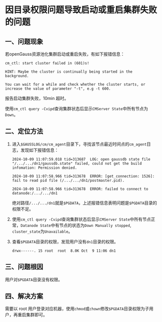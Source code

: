 # 因目录权限问题导致启动或重启集群失败的问题

## 一、问题现象

若openGauss资源池化集群启动或重启失败，有如下报错信息：

```shell
cm_ctl: start cluster failed in (601)s!

HINT: Maybe the cluster is continually being started in the background.

You can wait for a while and check whether the cluster starts, or increase the value of parameter "-t", e.g -t 600.
```

报告启动集群失败，10min 超时。

使用`cm_ctl query -Cvipd`查询集群状态后显示`CMServer State`中所有节点为`Down`。

## 二、定位方法

1. 进入`$GAUSSLOG/cm/cm_agent`目录下，寻找该节点最近时间点的`cm_agent`日志，发现如下报错信息：

   ```shell
   2024-10-09 11:07:59.018 tid=313687  LOG: open gaussdb state file "/.../.../dn1/gaussdb.state" failed, could not get the build infomation: Permission denied.

   2024-10-09 11:07:58.966 tid=313678  ERROR: [get_connection: 1526]: fail to read pid file (/.../.../dn1/postmaster.pid).

   2024-10-09 11:07:58.966 tid=313678  ERROR: failed to connect to datanode:/.../.../dn1
   ```
   绝对路径`/.../.../dn1`就是`$PGDATA`，上述报错信息表明问题是`$PGDATA`目录的权限不足。

2. 使用`cm_ctl query -Cvipd`查询集群状态后显示`CMServer State`中所有节点正常，`Datanode State`中有节点的状态为`Down Manually stopped`, `cluster_state`为`Unavailable`。
   
3. 查看`$PGDATA`目录的权限，发现用户没有`dn1`目录的权限。

   ```shell
   drwx------. 15 root  root  8.0K Oct  9 11:06 dn1
   ```

## 三、问题根因

用户对`$PGDATA`目录没有权限。

## 四、解决方案

需要以 root 用户登录对应机器，使用`chmod`或`chown`修改`$PGDATA`目录权限为子用户，再重启集群即可。
